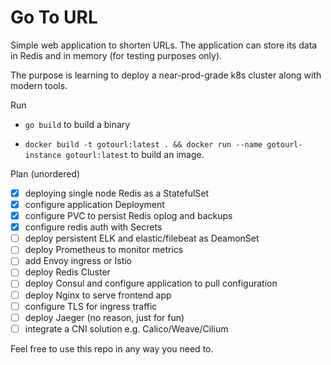 # Go To URL

Simple web application to shorten URLs.
The application can store its data in Redis and in memory (for testing purposes only).

The purpose is learning to deploy a near-prod-grade k8s cluster along with modern tools.

Run 

- `go build` to build a binary

- `docker build -t gotourl:latest . && docker run --name gotourl-instance gotourl:latest` to build an image.

Plan (unordered)

 - [x] deploying single node Redis as a StatefulSet
 - [x] configure application Deployment
 - [x] configure PVC to persist Redis oplog and backups
 - [x] configure redis auth with Secrets
 - [ ] deploy persistent ELK and elastic/filebeat as DeamonSet
 - [ ] deploy Prometheus to monitor metrics
 - [ ] add Envoy ingress or Istio
 - [ ] deploy Redis Cluster
 - [ ] deploy Consul and configure application to pull configuration
 - [ ] deploy Nginx to serve frontend app
 - [ ] configure TLS for ingress traffic
 - [ ] deploy Jaeger (no reason, just for fun)
 - [ ] integrate a CNI solution e.g. Calico/Weave/Cilium

Feel free to use this repo in any way you need to.
